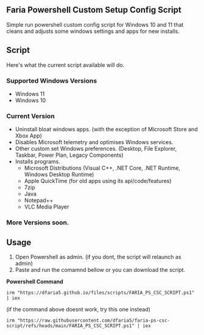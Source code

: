## Faria Powershell Custom Setup Config Script
Simple run powershell custom config script for Windows 10 and 11 that cleans and adjusts some windows settings and apps for new installs.

## Script
Here's what the current script available will do.
### Supported Windows Versions
- Windows 11
- Windows 10

### Current Version
- Uninstall bloat windows apps. (with the exception of Microsoft Store and Xbox App)
- Disables Microsoft telemetry and optimises Windows services.
- Other custom set Windows preferences. (Desktop, File Explorer, Taskbar, Power Plan, Legacy Components)
- Installs programs.
  - Microsoft Distributions (Visual C++, .NET Core, .NET Runtime, Windows Desktop Runtime)
  - Apple QuickTime (for old apps using its api/code/features)
  - 7zip
  - Java
  - Notepad++
  - VLC Media Player

### More Versions soon.

## Usage
1. Open Powershell as admin. (if you dont, the script will relaunch as admin)
2. Paste and run the comamnd bellow or you can download the script.

**Powershell Command**
```
irm "https://dfaria5.github.io/files/scripts/FARIA_PS_CSC_SCRIPT.ps1" | iex
```
(if the command above doesnt work, try this one instead)
```
irm "https://raw.githubusercontent.com/dfaria5/faria-ps-csc-script/refs/heads/main/FARIA_PS_CSC_SCRIPT.ps1" | iex
```
